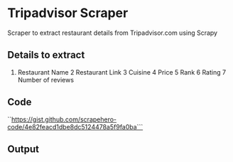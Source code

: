 # Tripadvisor Scraper
Scraper to extract restaurant details from Tripadvisor.com using Scrapy

## Details to extract
1. Restaurant Name
2 Restaurant Link
3 Cuisine
4 Price
5 Rank
6 Rating
7 Number of reviews

## Code
``https://gist.github.com/scrapehero-code/4e82feacd1dbe8dc5124478a5f9fa0ba```

## Output

